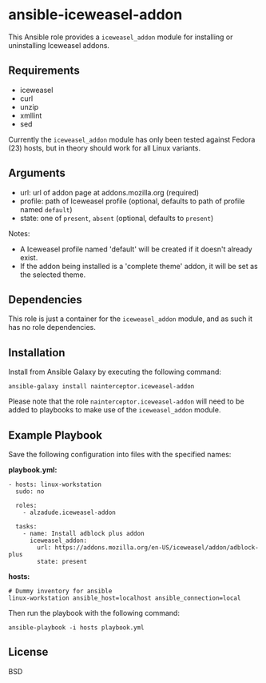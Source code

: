 ansible-iceweasel-addon
=====================

This Ansible role provides a `iceweasel_addon` module for installing or uninstalling Iceweasel addons.

Requirements
------------

  - iceweasel
  - curl
  - unzip
  - xmllint
  - sed

Currently the `iceweasel_addon` module has only been tested against Fedora (23) hosts, but in theory should work for all Linux variants.

Arguments
---------

  - url: url of addon page at addons.mozilla.org (required)
  - profile: path of Iceweasel profile (optional, defaults to path of profile named `default`)
  - state: one of `present`, `absent` (optional, defaults to `present`)

Notes:

  - A Iceweasel profile named 'default' will be created if it doesn't already exist.
  - If the addon being installed is a 'complete theme' addon, it will be set as the selected theme.

Dependencies
------------

This role is just a container for the `iceweasel_addon` module, and as such it has no role dependencies.

Installation
------------

Install from Ansible Galaxy by executing the following command:

```
ansible-galaxy install nainterceptor.iceweasel-addon
```

Please note that the role `nainterceptor.iceweasel-addon` will need to be added to playbooks to make use of the `iceweasel_addon` module.

Example Playbook
----------------

Save the following configuration into files with the specified names:

**playbook.yml:**
```
- hosts: linux-workstation
  sudo: no

  roles:
    - alzadude.iceweasel-addon

  tasks:
    - name: Install adblock plus addon
      iceweasel_addon:
        url: https://addons.mozilla.org/en-US/iceweasel/addon/adblock-plus
        state: present
```
**hosts:**
```
# Dummy inventory for ansible
linux-workstation ansible_host=localhost ansible_connection=local
```
Then run the playbook with the following command:
```
ansible-playbook -i hosts playbook.yml
```

License
-------

BSD

